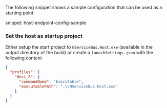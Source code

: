 
The following snippet shows a sample configuration that can be used as a starting point.

snippet: host-endpoint-config-sample

### Set the host as startup project

Either setup the start project to `NServiceBus.Host.exe` (available in the output directory of the build) or create a `launchSettings.json` with the following content

```json
{
  "profiles": {
    "Host_8": {
      "commandName": "Executable",
      "executablePath": ".\\NServiceBus.Host.exe"
    }
  }
}
```